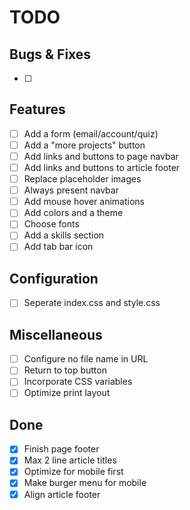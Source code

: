 # TODO

## Bugs & Fixes

- [ ]

## Features

- [ ] Add a form (email/account/quiz)
- [ ] Add a "more projects" button
- [ ] Add links and buttons to page navbar
- [ ] Add links and buttons to article footer
- [ ] Replace placeholder images
- [ ] Always present navbar
- [ ] Add mouse hover animations
- [ ] Add colors and a theme
- [ ] Choose fonts
- [ ] Add a skills section
- [ ] Add tab bar icon

## Configuration

- [ ] Seperate index.css and style.css

## Miscellaneous

- [ ] Configure no file name in URL
- [ ] Return to top button
- [ ] Incorporate CSS variables
- [ ] Optimize print layout

## Done

- [x] Finish page footer
- [x] Max 2 line article titles
- [x] Optimize for mobile first
- [x] Make burger menu for mobile
- [x] Align article footer
